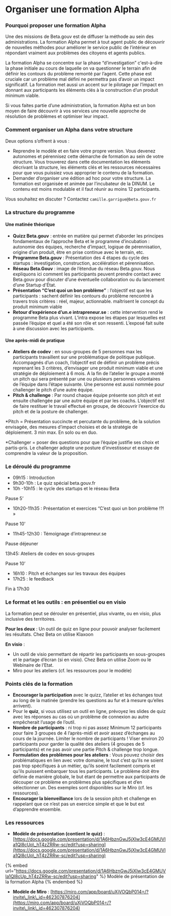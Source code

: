 # Organiser une formation Alpha

### Pourquoi proposer une formation Alpha

Une des missions de Beta.gouv est de diffuser la méthode au sein des administrations. La formation Alpha permet à tout agent public de découvrir de nouvelles méthodes pour améliorer le service public de l’intérieur en répondant vraiment aux problèmes des citoyens et agents publics.

La formation Alpha se concentre sur la phase “d’investigation” c'est-à-dire la phase initiale au cours de laquelle on va questionner le terrain afin de définir les contours du problème remonté par l’agent. Cette phase est cruciale car un problème mal défini ne permettra pas d’avoir un impact significatif. La formation met aussi un accent sur le pilotage par l’impact en donnant aux participants les éléments clés à la construction d’un produit minimum viable.

Si vous faites partie d’une administration, la formation Alpha est un bon moyen de faire découvrir à vos services une nouvelle approche de résolution de problèmes et optimiser leur impact.

### Comment organiser un Alpha dans votre structure

Deux options s’offrent à vous :&#x20;

* Reprendre le modèle et en faire votre propre version. Vous devenez autonomes et pérennisez cette démarche de formation au sein de votre structure. Vous trouverez dans cette documentation les éléments décrivant la structure, les éléments clés et les ressources nécessaires pour que vous puissiez vous approprier le contenu de la formation.
* Demander d’organiser une édition ad hoc pour votre structure. La formation est organisée et animée par l’incubateur de la DINUM. Le contenu est moins modulable et il faut réunir au moins 12 participants.

Vous souhaitez en discuter ? Contactez `camille.garrigue@beta.gouv.fr`

### La structure du programme

#### Une matinée théorique

* **Quizz Beta.gouv** : entrée en matière qui permet d’aborder les principes fondamentaux de l’approche Beta et le programme d’incubation : autonomie des équipes, recherche d’impact, logique de pérennisation, origine d’un produit, être en prise continue avec le terrain, etc.
* **Programme Beta.gouv** : Présentation des 4 étapes du cycle des startups : investigation, construction, accélération et pérennisation.
* **Réseau Beta.Gouv** : image de l’étendue du réseau Beta.gouv. Nous expliquons ici comment les participants peuvent prendre contact avec Beta.gouv pour discuter d’une éventuelle collaboration ou du lancement d’une Startup d'État.
* **Présentation “C’est quoi un bon problème”** : l’objectif est que les participants : sachent définir les contours du problème rencontré à travers trois critères : réel, majeur, actionnable. maîtrisent le concept du produit minimum viable
* **Retour d’expérience d’un.e intrapreneur.se** : cette intervention rend le programme Beta plus vivant. L’intra expose les étapes par lesquelles est passée l’équipe et quel a été son rôle et son ressenti. L’exposé fait suite à une discussion avec les participants.

#### Une après-midi de pratique

* **Ateliers de codev** : en sous-groupes de 5 personnes max les participants travaillent sur une problématique de politique publique. Accompagnés d’un coach, l’objectif est de définir un problème précis reprenant les 3 critères, d’envisager une produit minimum viable et une stratégie de déploiement à 6 mois. A la fin de l’atelier le groupe a monté un pitch qui sera présenté par une ou plusieurs personnes volontaires de l’équipe dans l’étape suivante. Une personne est aussi nommée pour challenger le pitch d’une autre équipe.
* **Pitch & challenge** : Par round chaque équipe présente son pitch et est ensuite challengée par une autre équipe et par les coachs. L’objectif est de faire restituer le travail effectué en groupe, de découvrir l’exercice du pitch et de la posture de challenger.&#x20;

\*Pitch = Présentation succincte et percutante du problème, de la solution envisagée, des mesures d’impact choisies et de la stratégie de déploiement. 3 min max. En solo ou en duo.

\*Challenger = poser des questions pour que l’équipe justifie ses choix et partis-pris. Le challenger adopte une posture d’investisseur et essaye de comprendre la valeur de la proposition.

### Le déroulé du programme

* 09h15 : Introduction&#x20;
* 9h30-10h : Le quiz spécial beta.gouv.fr
* 10h -10h15 : le cycle des startups et le réseau Beta

Pause 5’

* 10h20-11h35 : Présentation et exercices “C’est quoi un bon problème !?! »

Pause 10'

* 11h45-12h30 : Témoignage d’intrapreneur.se&#x20;

Pause déjeuner

13h45: Ateliers de codev en sous-groupes

Pause 10’

* 16h10 : Pitch et échanges sur les travaux des équipes&#x20;
* 17h25 : le feedback

Fin à 17h30

### Le format et les outils : en présentiel ou en visio

La formation peut se dérouler en présentiel, plus vivante, ou en visio, plus inclusive des territoires.

**Pour les deux** : Un outil de quiz en ligne pour pouvoir analyser facilement les résultats. Chez Beta on utilise Klaxoon

**En visio** :&#x20;

* Un outil de visio permettant de répartir les participants en sous-groupes et le partage d’écran (si en visio). Chez Beta on utilise Zoom ou le Webinaire de l’Etat.
* Miro pour les ateliers (cf. les ressources pour le modèle)

### Points clés de la formation

* **Encourager la participation** avec le quizz, l’atelier et les échanges tout au long de la matinée (prendre les questions au fur et à mesure qu’elles arrivent).
* Pour le **quiz**, si vous utilisez un outil en ligne, prévoyez les slides de quiz avec les réponses au cas où un problème de connexion au autre empêcherait l’usage de l’outil.
* **Nombre de participants** : ni trop ni pas assez Minimum 12 participants pour faire 3 groupes de 4 l’après-midi et avoir assez d’échanges au cours de la journée. Limiter le nombre de participants ! Viser environ 20 participants pour garder la qualité des ateliers (4 groupes de 5 participants) et ne pas avoir une partie Pitch & challenge trop longue.
* **Formulation des problèmes pour les ateliers** : Vous pouvez choisir des problématiques en lien avec votre domaine, le tout c’est qu’ils ne soient pas trop spécifiques à un métier, qu’ils soeint facilement compris et qu'ils puissent embarquer tous les participants. Le problème doit être définie de manière globale, le but étant de permettre aux participants de découper ce problème en problèmes plus spécifiques et d’en sélectionner un. Des exemples sont disponibles sur le Miro (cf. les ressources).
* **Encourager la bienveillance** lors de la session pitch et challenge en rappelant que ce n’est pas un exercice simple et que le but est d’apprendre ensemble.

### Les ressources

* **Modèle de présentation (contient le quiz)** : [https://docs.google.com/presentation/d/1A6HbznGwJ5jXlw3cE4GMUVla1Ql8cUp\_hT4zZRRw-sc/edit?usp=sharing](https://docs.google.com/presentation/d/1A6HbznGwJ5jXlw3cE4GMUVla1Ql8cUp\_hT4zZRRw-sc/edit?usp=sharing)

{% embed url="https://docs.google.com/presentation/d/1A6HbznGwJ5jXlw3cE4GMUVla1Ql8cUp_hT4zZRRw-sc/edit?usp=sharing" %}
Modèle de présentation de la formation Alpha
{% endembed %}

* **Modèle de Miro** : [https://miro.com/app/board/uXjVOQbP014=/?invite\_link\_id=462307876204](https://miro.com/app/board/uXjVOQbP014=/?invite\_link\_id=462307876204)

